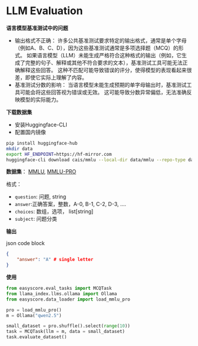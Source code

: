# LLM Evaluation

**语言模型基准测试中的问题**
- 输出格式不正确：
许多公共基准测试要求特定的输出格式，通常是单个字母（例如A、B、C、D），因为这些基准测试通常是多项选择题（MCQ）的形式。
如果语言模型（LLM）未能生成严格符合这种格式的输出（例如，它生成了完整的句子、解释或其他不符合要求的文本），基准测试工具可能无法正确解释这些回答。
这种不匹配可能导致错误的评分，使得模型的表现看起来很差，即使它实际上理解了内容。
- 基准测试分数的影响：
当语言模型未能生成预期的单字母输出时，基准测试工具可能会将这些回答视为错误或无效。
这可能导致分数异常偏低，无法准确反映模型的实际能力。


**下载数据集**
- 安装Huggingface-CLI
- 配置国内镜像

```bash
pip install huggingface-hub
mkdir data
export HF_ENDPOINT=https://hf-mirror.com
huggingface-cli download cais/mmlu --local-dir data/mmlu --repo-type dataset
```

**数据集**：
[MMLU](https://huggingface.co/datasets/cais/mmlu), [MMLU-PRO](https://huggingface.co/datasets/TIGER-Lab/MMLU-Pro?row=13)


格式：
- `question`: 问题, string
- `answer`:正确答案，整数，A-0, B-1, C-2, D-3, ....
- `choices`: 数组，选项， list[string]
- `subject`: 问题分类

**输出**

json code block
```json
{
    "answer": "A" # single letter
}
```


**使用**
```python
from easyscore.eval_tasks import MCQTask
from llama_index.llms.ollama import Ollama
from easyscore.data_loader import load_mmlu_pro

pro = load_mmlu_pro()
m = Ollama("qwen2.5")

small_dataset = pro.shuffle().select(range(10))
task = MCQTask(llm = m, data = small_dataset)
task.evaluate_dataset()
```